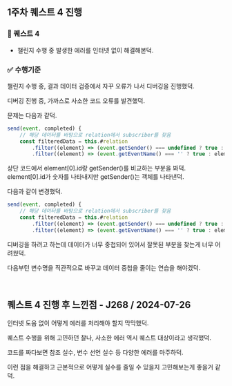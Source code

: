 ## 1주차 퀘스트 4 진행

### 🐥 퀘스트 4

- 챌린지 수행 중 발생한 에러를 인터넷 없이 해결해본덕.

### ✅ 수행기준

챌린지 수행 중, 결과 데이터 검증에서 자꾸 오류가 나서 디버깅을 진행했덕.

디버깅 진행 중, 가까스로 사소한 코드 오류를 발견했덕.

문제는 다음과 같덕.

```javascript
send(event, completed) {
    // 해당 데이터를 바탕으로 relation에서 subscriber를 찾음
    const filteredData = this.#relation
        .filter((element) => (event.getSender() === undefined ? true : element[0].id === event.getSender()))
        .filter((element) => (event.getEventName() === '' ? true : element[1] === event.getEventName()));
```

상단 코드에서 element[0].id랑 getSender()를 비교하는 부분을 봐덕. element[0].id가 숫자를 나타내지만 getSender()는 객체를 나타낸덕.

다음과 같이 변경했덕.

```javascript
send(event, completed) {
    // 해당 데이터를 바탕으로 relation에서 subscriber를 찾음
    const filteredData = this.#relation
        .filter((element) => (event.getSender() === undefined ? true : element[0].id === event.getSenderId()))
        .filter((element) => (event.getEventName() === '' ? true : element[1] === event.getEventName()));
```

디버깅을 하려고 하는데 데이터가 너무 중첩되어 있어서 잘못된 부분을 찾는게 너무 어려웠덕.

다음부턴 변수명을 직관적으로 바꾸고 데이터 중첩을 줄이는 연습을 해야겠덕.

<br>

## 퀘스트 4 진행 후 느낀점 - J268 / 2024-07-26

인터넷 도움 없이 어떻게 에러를 처리해야 할지 막막했덕.

퀘스트 수행을 위해 고민하던 찰나, 사소한 에러 역시 퀘스트 대상이라고 생각했덕.

코드를 짜다보면 참조 실수, 변수 선언 실수 등 다양한 에러를 마주하덕.

이런 점을 해결하고 근본적으로 어떻게 실수를 줄일 수 있을지 고민해보는게 좋을거 같덕.
